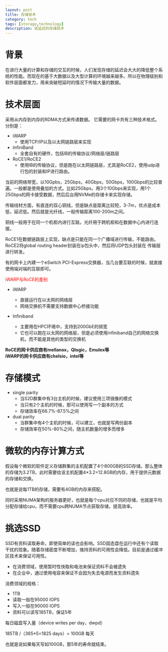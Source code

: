 ```yaml
---
layout: post
title: 存储技术
category: tech
tags: [storage,technology]
description: 低延迟的存储技术
---
```


# 背景

在进行大量的计算和存储的交互的时候，人们发现存储的延迟会大大的降低整个系统的性能。而现在的基于大数据以及大型计算的环境越来越多。所以在物理级别和软件层面都发力，用来突破短延时的情况下传输大量的数据。

# 技术层面

采用从内存到内存的RDMA方式来传递数据。
它需要的网卡共有三种技术格式。
分别是：
- iWARP
  - 使用TCP/IP以及以太网链路层来实现
- InfiniBand
  - 全套自有的硬件，包括IB的传输协议/网络层/链路层
- RoCE1/RoCE2
  - 使用IB的传输协议，但是跑在以太网链路层，尤其是RoCE2，使用udp进行包的封装和IP进行路由。
  

当前的网络带宽，以10Gpbs，25Gbps，40Gbps，50Gbps，100Gbps的比较普遍。一般都是使用叠加的方式。比如25Gbps，用3个10Gbps来实现，用1个25Gbps的网卡接受数据，然后后台用NVMe的存储卡来实现存储。

传输线材方面，有直连的双心铜线，但是缺点是距离比较短，3-7m，优点是成本低，延迟低。然后就是光纤线，一般传输距离100-200m之间。

铜线一般用于在同一个机柜内进行互联。光纤用于跨机柜和在数据中心内进行连接。


RoCE1在数据链路层上实现，缺点是只能在同一个广播域进行传输，不能路由。
RoCE2将global routing header封装在ip包头中，然后将UDP包头封装在
传输层进行转发。

有的网卡上内建一个eSwitch PCI-Express交换器，当几台要互联的时候，就直接使用端对端的互联即可。

<font color="red">iWARP与RoCE的差别</font>

- iWARP
  - 直接运行在以太网的网络层
  - 网络交换机不需要支持数据中心桥接功能

- Infiniband
  - 主要用在HPC环境中，支持到200GbE的频宽
  - 它也可以跑在以太网的网络层，但是必须使用infiniband自己的网络交换机，而不能是其他的类型的交换机


<b>RoCE的网卡供应商有mellanox，Qlogic，Emulex等</b>  
<b>iWARP的网卡供应商有chelsio，intel等</b>


# 存储模式

- single parity
  - 当S2D群集中有3台主机的时候，建议使用三项镜像的模式
  - 当只有2个主机的时候，那可以使用写一个副本的方式
  - 存储效率在66.7%-87.5%之间
- dual parity
  - 当群集中有4个主机的时候，可以建立，也就是写两份副本
  - 存储效率在50%-80%之间，随主机数量的增多而增多


# 微软的内存计算方式

假设每个微软的软件定义存储群集的主机配置了4个800GB的SSD存储，那么整体的存储为3.2TB，此时需要给该主机配置4*3.2=12.8GB的内存，用于提供元数据的存储和交换。

也就是说每1TB的存储，需要有4GB的内存来搭配。

同时采用NUMA架构的服务器更好，也就是每个cpu对应不同的存储，也就是平均分配存储给cpu，而不需要cpu跨NUMA节点获取存储，提高效率。


# 挑选SSD

SSD有资料读取寿命，即使简单的读也会影响。SSD固态盘在运行中还有个读取干扰的现象。随着存储密度不断增加，维持资料的可用性会降低。目前是通过缓冲区技术来保证可用性。

- 在消费领域，使用暂时性快取和电池来保证资料不会被遗失
- 在企业中，通过使用电容来保证不会因为失去电源而发生资料遗失

消费领域的规格：
- 1TB
- 读取一般在95000 IOPS
- 写入一般在90000 IOPS
- 资料可以读写185TB，保证5年

每日磁盘写入量（device writes per day，dwpd）

185TB /（365*5=1825 days）= 100GB 每天

也就是说如果每天写如100GB，那5年的寿命就结束。
